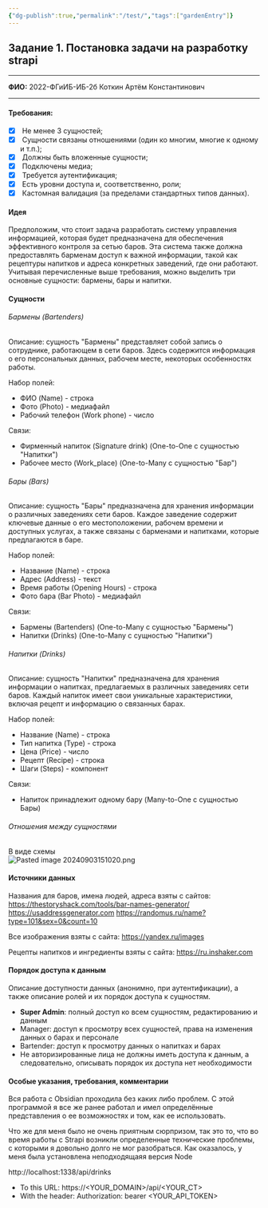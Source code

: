 ```yaml
---
{"dg-publish":true,"permalink":"/test/","tags":["gardenEntry"]}
---
```


## Задание 1. Постановка задачи на разработку strapi

---

**ФИО:** 2022-ФГиИБ-ИБ-2б Коткин Артём Константинович

---

#### Требования:

- [x]  Не менее 3 сущностей;
- [x]  Сущности связаны отношениями (один ко многим, многие к одному и т.п.);
- [x]  Должны быть вложенные сущности;
- [x]  Подключены медиа;
- [x]  Требуется аутентификация;
- [x]  Есть уровни доступа и, соответственно, роли;
- [x]  Кастомная валидация (за пределами стандартных типов данных).

#### Идея

Предположим, что стоит задача разработать систему управления информацией, которая будет предназначена для обеспечения эффективного контроля за сетью баров. Эта система также должна предоставлять барменам доступ к важной информации, такой как рецептуры напитков и адреса конкретных заведений, где они работают. Учитывая перечисленные выше требования, можно выделить три основные сущности: бармены, бары и напитки.

#### Сущности

###### Бармены (Bartenders)
Описание: сущность "Бармены" представляет собой запись о сотруднике, работающем в сети баров. Здесь содержится информация о его персональных данных, рабочем месте, некоторых особенностях работы.

Набор полей:
- ФИО (Name) - строка
- Фото (Photo) - медиафайл
- Рабочий телефон (Work phone) - число

Связи:
- Фирменный напиток (Signature drink) (One-to-One с сущностью "Напитки")
- Рабочее место (Work_place) (One-to-Many с сущностью "Бар")


###### Бары (Bars)
Описание: сущность "Бары" предназначена для хранения информации о различных заведениях сети баров. Каждое заведение содержит ключевые данные о его местоположении, рабочем времени и доступных услугах, а также связаны с барменами и напитками, которые предлагаются в баре.

Набор полей:
- Название (Name) - строка
- Адрес (Address) - текст
- Время работы (Opening Hours) - строка
- Фото бара (Bar Photo) - медиафайл
	
Связи:
- Бармены (Bartenders) (One-to-Many с сущностью "Бармены")
- Напитки (Drinks) (One-to-Many с сущностью "Напитки")


###### Напитки (Drinks)
Описание: сущность "Напитки" предназначена для хранения информации о напитках, предлагаемых в различных заведениях сети баров. Каждый напиток имеет свои уникальные характеристики, включая рецепт и информацию о связанных барах.

Набор полей:
- Название (Name) - строка
- Тип напитка (Type) - строка
- Цена (Price) - число
- Рецепт (Recipe) - строка
- Шаги (Steps) - компонент

Связи:
- Напиток принадлежит одному бару (Many-to-One с сущностью Бары)


###### Отношения между сущностями

В виде схемы  
![Pasted image 20240903151020.png](https://edu-garden.vercel.app/img/user/%D0%9F%D1%80%D0%B5%D0%BF%D0%BE%D0%B4%D0%B0%D0%B2%D0%B0%D0%BD%D0%B8%D0%B5/%D0%A2%D0%B8%D0%9C%D0%9F/%D0%97%D0%B0%D0%B4%D0%B0%D0%BD%D0%B8%D1%8F/attachments/Pasted%20image%2020240903151020.png)

#### Источники данных
Названия для баров, имена людей, адреса взяты с сайтов:
https://thestoryshack.com/tools/bar-names-generator/
https://usaddressgenerator.com
https://randomus.ru/name?type=101&sex=0&count=10

Все изображения взяты с сайта: https://yandex.ru/images

Рецепты напитков и ингредиенты взяты с сайта: https://ru.inshaker.com



#### Порядок доступа к данным

Описание доступности данных (анонимно, при аутентификации), а также описание ролей и их порядок доступа к сущностям.

- **Super Admin**: полный доступ ко всем сущностям, редактированию и данным
- Manager: доступ к просмотру всех сущностей, права на изменения данных о барах и персонале
- Bartender: доступ к просмотру данных о напитках и барах
- Не авторизированные лица не должны иметь доступа к данным, а следовательно, описывать порядок их доступа нет необходимости


#### Особые указания, требования, комментарии
Вся работа с Obsidian проходила без каких либо проблем. С этой программой я все же ранее работал и имел определённые представления о ее возможностях и том, как ее использовать.

Что же для меня было не очень приятным сюрпризом, так это то, что во время работы с  Strapi возникли определенные технические проблемы, с которыми я довольно долго не мог разобраться. Как оказалось, у меня была установлена неподходящаяя версия Node


http://localhost:1338/api/drinks

- To this URL: https://<YOUR_DOMAIN>/api/<YOUR_CT>
- With the header: Authorization: bearer <YOUR_API_TOKEN>


